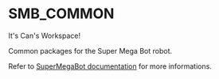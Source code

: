 # SMB_COMMON

It's Can's Workspace!

Common packages for the Super Mega Bot robot.  
  
Refer to [SuperMegaBot documentation](https://ethz-robotx.github.io/SuperMegaBot) for more informations.
